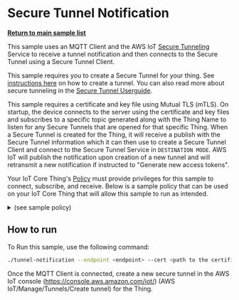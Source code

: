 # Secure Tunnel Notification

[**Return to main sample list**](../../README.md)

This sample uses an MQTT Client and the AWS IoT [Secure Tunneling](https://docs.aws.amazon.com/iot/latest/developerguide/secure-tunneling.html) Service to receive a tunnel notification and then connects to the Secure Tunnel using a Secure Tunnel Client.

This sample requires you to create a Secure Tunnel for your thing. See [instructions here](https://docs.aws.amazon.com/iot/latest/developerguide/secure-tunneling-tutorial.html) on how to create a tunnel. You can also read more about secure tunneling in the [Secure Tunnel Userguide](../../../documents/Secure_Tunnel_Userguide.md).

This sample requires a certificate and key file using Mutual TLS (mTLS). On startup, the device connects to the server using the certificate and key files and subscribes to a specific topic generated along with the Thing Name to listen for any Secure Tunnels that are opened for that specific Thing. When a Secure Tunnel is created for the Thing, it will receive a publish with the Secure Tunnel information which it can then use to create a Secure Tunnel Client and connect to the Secure Tunnel Service in `DESTINATION MODE`. AWS IoT will publish the notification upon creation of a new tunnel and will retransmit a new notification if instructed to "Generate new access tokens".

Your IoT Core Thing's [Policy](https://docs.aws.amazon.com/iot/latest/developerguide/iot-policies.html) must provide privileges for this sample to connect, subscribe, and receive. Below is a sample policy that can be used on your IoT Core Thing that will allow this sample to run as intended.

<details>
<summary>(see sample policy)</summary>
<pre>
{
  "Version": "2012-10-17",
  "Statement": [
    {
      "Effect": "Allow",
      "Action": [
        "iot:Publish",
        "iot:Receive"
      ],
      "Resource": [
        "arn:aws:iot:region:account:topic/$aws/things//tunnels/notify"
      ]
    },
    {
      "Effect": "Allow",
      "Action": [
        "iot:Subscribe"
      ],
      "Resource": [
        "arn:aws:iot:region:account:topic/$aws/things//tunnels/notify"
      ]
    },
    {
      "Effect": "Allow",
      "Action": [
        "iot:Connect"
      ],
      "Resource": [
        "arn:aws:iot:<b>region</b>:<b>account</b>:client/test-*"
      ]
    }
  ]
}
</pre>

Replace with the following with the data from your AWS account:
* `<region>`: The AWS IoT Core region where you created your AWS IoT Core thing you wish to use with this sample. For example `us-east-1`.
* `<account>`: Your AWS IoT Core account ID. This is the set of numbers in the top right next to your AWS account name when using the AWS IoT Core website.
* `<thingname>`: The name of your AWS IoT Core thing you want the device connection to be associated with

Note that in a real application, you may want to avoid the use of wildcards in your ClientID or use them selectively. Please follow best practices when working with AWS on production applications using the SDK. Also, for the purposes of this sample, please make sure your policy allows a client ID of `test-*` to connect or use `--client_id <client ID here>` to send the client ID your policy supports.

</details>

## How to run
To Run this sample, use the following command:
``` sh
./tunnel-notification --endpoint <endpoint> --cert <path to the certificate> --key <path to the private key> --thing_name <thing name>
```
Once the MQTT Client is connected, create a new secure tunnel in the AWS IoT console (https://console.aws.amazon.com/iot/) (AWS IoT/Manage/Tunnels/Create tunnel) for the Thing.
